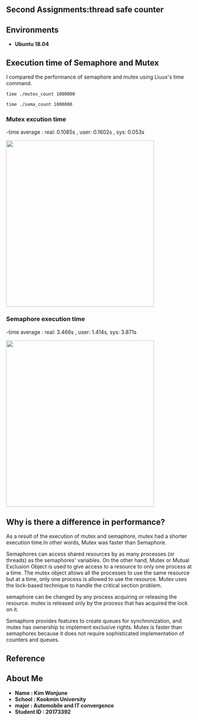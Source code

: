 ## Second Assignments:thread safe counter
## Environments
- **Ubuntu 18.04**

## Execution time of Semaphore and Mutex 
I compared the performance of semaphore and mutex using Liuux's time command.
```
time ./mutex_count 1000000
```
```
time ./sema_count 1000000
```
### Mutex excution time 
-time average : real: 0.1085s , user: 0.1602s , sys: 0.053s 

<img src = "https://user-images.githubusercontent.com/67793181/121784608-cd7bd880-cbef-11eb-8a4a-87726d9e7aac.png" height="450px" width="400px">  

### Semaphore execution time
-time average : real: 3.466s , user: 1.414s, sys: 3.871s

<img src = "https://user-images.githubusercontent.com/67793181/121784622-e4bac600-cbef-11eb-816d-78acba524ff5.png" height="450px" width="400px">


## Why is there a difference in performance?
As a result of the execution of mutex and semaphore, mutex had a shorter execution time.In other words, Mutex was faster than Semaphore.

Semaphores can access shared resources by as many processes (or threads) as the semaphores' variables. On the other hand,  Mutex or Mutual Exclusion Object is used to give access to a resource to only one process at a time. The mutex object allows all the processes to use the same resource but at a time, only one process is allowed to use the resource. Mutex uses the lock-based technique to handle the critical section problem.

semaphore can be changed by any process acquiring or releasing the resource.
mutex is released only by the process that has acquired the lock on it.

Semaphore provides features to create queues for synchronization, and mutex has ownership to implement exclusive rights. Mutex is faster than semaphores because it does not require sophisticated implementation of counters and queues.


## Reference

## About Me
- **Name : Kim Wonjune**
- **School : Kookmin University**
- **major : Automobile and IT convergence**
- **Student ID : 20173392**
